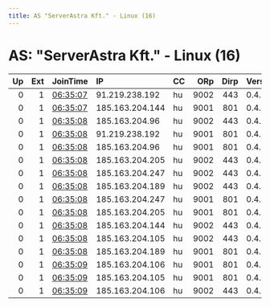 ```yaml
---
title: AS "ServerAstra Kft." - Linux (16)
---
```


# AS: "ServerAstra Kft." - Linux (16)

|   Up |   Ext | JoinTime                                                                                              | IP              | CC   |   ORp |   Dirp | Version   | Contact                | Nickname          |   eFamMembers |
|-----:|------:|:------------------------------------------------------------------------------------------------------|:----------------|:-----|------:|-------:|:----------|:-----------------------|:------------------|--------------:|
|    0 |     1 | [06:35:07](https://nusenu.github.io/OrNetStats/w/relay/94D96CBB2112F456AF178A165FA0B262473C40EE.html) | 91.219.238.192  | hu   |  9002 |    443 | 0.4.5.10  | kingtiger12337@cock.li | TheVeryTippyTop5  |            16 |
|    0 |     1 | [06:35:07](https://nusenu.github.io/OrNetStats/w/relay/B2ADA04D1B01A22A0FA5D02B6D3B7731CF699734.html) | 185.163.204.144 | hu   |  9001 |    801 | 0.4.5.10  | kingtiger12337@cock.li | TheVeryTippyTop8  |            16 |
|    0 |     1 | [06:35:08](https://nusenu.github.io/OrNetStats/w/relay/22F1A5ABED79FDC67A0D561F6CD6E62140F5DB6D.html) | 185.163.204.96  | hu   |  9002 |    443 | 0.4.5.10  | kingtiger12337@cock.li | TheVeryTippyTop11 |            16 |
|    0 |     1 | [06:35:08](https://nusenu.github.io/OrNetStats/w/relay/23BAEDA7DA340BA7E755852082B85BAE4B665505.html) | 91.219.238.192  | hu   |  9001 |    801 | 0.4.5.10  | kingtiger12337@cock.li | TheVeryTippyTop4  |            16 |
|    0 |     1 | [06:35:08](https://nusenu.github.io/OrNetStats/w/relay/39759EB8B1A268F794B1DAA9412C5A4DC7E17B79.html) | 185.163.204.96  | hu   |  9001 |    801 | 0.4.5.10  | kingtiger12337@cock.li | TheVeryTippyTop10 |            16 |
|    0 |     1 | [06:35:08](https://nusenu.github.io/OrNetStats/w/relay/47370551B909DB2B37AA62333E3B49DE0B807AA0.html) | 185.163.204.205 | hu   |  9002 |    443 | 0.4.5.10  | kingtiger12337@cock.li | TheVeryTippyTop13 |            16 |
|    0 |     1 | [06:35:08](https://nusenu.github.io/OrNetStats/w/relay/6AD7A627B0B53802C64F2E4E65A26CD089BBCE54.html) | 185.163.204.247 | hu   |  9002 |    443 | 0.4.5.10  | kingtiger12337@cock.li | TheVeryTippyTop7  |            16 |
|    0 |     1 | [06:35:08](https://nusenu.github.io/OrNetStats/w/relay/6C5382301C550BFADB8E0544550F1CB969768788.html) | 185.163.204.189 | hu   |  9002 |    443 | 0.4.5.10  | kingtiger12337@cock.li | TheVeryTippyTop3  |            16 |
|    0 |     1 | [06:35:08](https://nusenu.github.io/OrNetStats/w/relay/7626EA043FEAEA7D91ADD9CC69CD5CB8FF860855.html) | 185.163.204.247 | hu   |  9001 |    801 | 0.4.5.10  | kingtiger12337@cock.li | TheVeryTippyTo6   |            16 |
|    0 |     1 | [06:35:08](https://nusenu.github.io/OrNetStats/w/relay/8BC1AB70F46901822D692BCDF7420E8259D6F709.html) | 185.163.204.205 | hu   |  9001 |    801 | 0.4.5.10  | kingtiger12337@cock.li | TheVeryTippyTop12 |            16 |
|    0 |     1 | [06:35:08](https://nusenu.github.io/OrNetStats/w/relay/8ED4D329B73642361DABDB29633A47DFE2C3225C.html) | 185.163.204.144 | hu   |  9002 |    443 | 0.4.5.10  | kingtiger12337@cock.li | TheVeryTippyTop9  |            16 |
|    0 |     1 | [06:35:08](https://nusenu.github.io/OrNetStats/w/relay/A1591637BD9ADA20765C24DE2E25F76079FF0D34.html) | 185.163.204.105 | hu   |  9002 |    443 | 0.4.5.10  | kingtiger12337@cock.li | TheVeryTippyTop15 |            16 |
|    0 |     1 | [06:35:08](https://nusenu.github.io/OrNetStats/w/relay/FE906ABA789EFF03F0AAFCA928AE54A81E752199.html) | 185.163.204.189 | hu   |  9001 |    801 | 0.4.5.10  | kingtiger12337@cock.li | TheVeryTippyTop2  |            16 |
|    0 |     1 | [06:35:09](https://nusenu.github.io/OrNetStats/w/relay/355705E9FA10C9F80C3504A42EC01F79052F891A.html) | 185.163.204.106 | hu   |  9001 |    801 | 0.4.5.10  | kingtiger12337@cock.li | TheVeryTippyTop16 |            16 |
|    0 |     1 | [06:35:09](https://nusenu.github.io/OrNetStats/w/relay/523A25EA44B097735CAEDDDD82256D0D51A1A84F.html) | 185.163.204.105 | hu   |  9001 |    801 | 0.4.5.10  | kingtiger12337@cock.li | TheVeryTippyTop14 |            16 |
|    0 |     1 | [06:35:09](https://nusenu.github.io/OrNetStats/w/relay/662B996536A540A5C0B776BE9785766A5D42DCB0.html) | 185.163.204.106 | hu   |  9002 |    443 | 0.4.5.10  | kingtiger12337@cock.li | TheVeryTippyTop17 |            16 |
